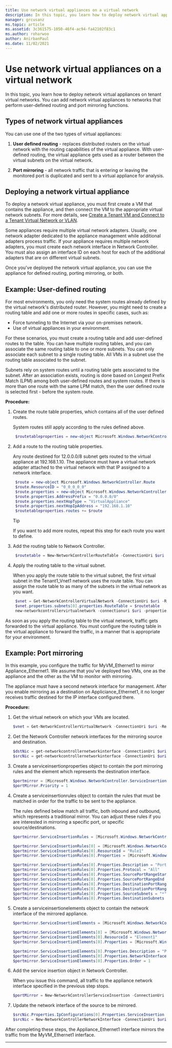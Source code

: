 ```yaml
---
title: Use network virtual appliances on a virtual network
description: In this topic, you learn how to deploy network virtual appliances on tenant virtual networks. You can add network virtual appliances to networks that perform user-defined routing and port mirroring functions.
manager: grcusanz
ms.topic: article
ms.assetid: 3c361575-1050-46f4-ac94-fa42102f83c1
ms.author: roharwoo
author: AnirbanPaul
ms.date: 11/02/2021
---
```

# Use network virtual appliances on a virtual network

In this topic, you learn how to deploy network virtual appliances on tenant virtual networks. You can add network virtual appliances to networks that perform user-defined routing and port mirroring functions.

## Types of network virtual appliances

You can use one of the two types of virtual appliances:

1. **User defined routing** - replaces distributed routers on the virtual network with the routing capabilities of the virtual appliance.  With user-defined routing, the virtual appliance gets used as a router between the virtual subnets on the virtual network.

2. **Port mirroring** - all network traffic that is entering or leaving the monitored port is duplicated and sent to a virtual appliance for analysis.


## Deploying a network virtual appliance

To deploy a network virtual appliance, you must first create a VM that contains the appliance, and then connect the VM to the appropriate virtual network subnets. For more details, see [Create a Tenant VM and Connect to a Tenant Virtual Network or VLAN](Create-a-Tenant-VM.md).

Some appliances require multiple virtual network adapters. Usually, one network adapter dedicated to the appliance management while additional adapters process traffic.  If your appliance requires multiple network adapters, you must create each network interface in Network Controller. You must also assign an interface ID on each host for each of the additional adapters that are on different virtual subnets.

Once you've deployed the network virtual appliance, you can use the appliance for defined routing, porting mirroring, or both.


## Example: User-defined routing

For most environments, you only need the system routes already defined by the virtual network's distributed router. However, you might need to create a routing table and add one or more routes in specific cases, such as:

- Force tunneling to the Internet via your on-premises network.
- Use of virtual appliances in your environment.

For these scenarios, you must create a routing table and add user-defined routes to the table. You can have multiple routing tables, and you can associate the same routing table to one or more subnets. You can only associate each subnet to a single routing table. All VMs in a subnet use the routing table associated to the subnet.

Subnets rely on system routes until a routing table gets associated to the subnet. After an association exists, routing is done based on Longest Prefix Match (LPM) among both user-defined routes and system routes. If there is more than one route with the same LPM match, then the user defined route is selected first - before the system route.

**Procedure:**

1. Create the route table properties, which contains all of the user defined routes.<p>System routes still apply according to the rules defined above.

   ```PowerShell
    $routetableproperties = new-object Microsoft.Windows.NetworkController.RouteTableProperties
   ```

2. Add a route to the routing table properties.<p>Any route destined for 12.0.0.0/8 subnet gets routed to the virtual appliance at 192.168.1.10. The appliance must have a virtual network adapter attached to the virtual network with that IP assigned to a network interface.

   ```PowerShell
    $route = new-object Microsoft.Windows.NetworkController.Route
    $route.ResourceID = "0_0_0_0_0"
    $route.properties = new-object Microsoft.Windows.NetworkController.RouteProperties
    $route.properties.AddressPrefix = "0.0.0.0/0"
    $route.properties.nextHopType = "VirtualAppliance"
    $route.properties.nextHopIpAddress = "192.168.1.10"
    $routetableproperties.routes += $route
   ```
   >[!TIP]
   >If you want to add more routes, repeat this step for each route you want to define.

3. Add the routing table to Network Controller.

   ```PowerShell
    $routetable = New-NetworkControllerRouteTable -ConnectionUri $uri -ResourceId "Route1" -Properties $routetableproperties
   ```

4. Apply the routing table to the virtual subnet.<p>When you apply the route table to the virtual subnet, the first virtual subnet in the Tenant1_Vnet1 network uses the route table. You can assign the route table to as many of the subnets in the virtual network as you want.

   ```PowerShell
    $vnet = Get-NetworkControllerVirtualNetwork -ConnectionUri $uri -ResourceId "Tenant1_VNet1"
    $vnet.properties.subnets[0].properties.RouteTable = $routetable
    new-networkcontrollervirtualnetwork -connectionuri $uri -properties $vnet.properties -resourceId $vnet.resourceid
   ```

As soon as you apply the routing table to the virtual network, traffic gets forwarded to the virtual appliance. You must configure the routing table in the virtual appliance to forward the traffic, in a manner that is appropriate for your environment.

## Example: Port mirroring

In this example, you configure the traffic for MyVM_Ethernet1 to mirror Appliance_Ethernet1.  We assume that you've deployed two VMs, one as the appliance and the other as the VM to monitor with mirroring.

The appliance must have a second network interface for management. After you enable mirroring as a destination on Appliciance_Ethernet1, it no longer receives traffic destined for the IP interface configured there.


**Procedure:**

1. Get the virtual network on which your VMs are located.

   ```PowerShell
   $vnet = Get-NetworkControllerVirtualNetwork -ConnectionUri $uri -ResourceId "Tenant1_VNet1"
   ```

2. Get the Network Controller network interfaces for the mirroring source and destination.

   ```PowerShell
   $dstNic = get-networkcontrollernetworkinterface -ConnectionUri $uri -ResourceId "Appliance_Ethernet1"
   $srcNic = get-networkcontrollernetworkinterface -ConnectionUri $uri -ResourceId "MyVM_Ethernet1"
   ```

3. Create a serviceinsertionproperties object to contain the port mirroring rules and the element which represents the destination interface.

   ```PowerShell
   $portmirror = [Microsoft.Windows.NetworkController.ServiceInsertionProperties]::new()
   $portMirror.Priority = 1
   ```

4. Create a serviceinsertionrules object to contain the rules that must be matched in order for the traffic to be sent to the appliance.<p>The rules defined below match all traffic, both inbound and outbound, which represents a traditional mirror.  You can adjust these rules if you are interested in mirroring a specific port, or specific source/destinations.

   ```PowerShell
   $portmirror.ServiceInsertionRules = [Microsoft.Windows.NetworkController.ServiceInsertionRule[]]::new(1)

   $portmirror.ServiceInsertionRules[0] = [Microsoft.Windows.NetworkController.ServiceInsertionRule]::new()
   $portmirror.ServiceInsertionRules[0].ResourceId = "Rule1"
   $portmirror.ServiceInsertionRules[0].Properties = [Microsoft.Windows.NetworkController.ServiceInsertionRuleProperties]::new()

   $portmirror.ServiceInsertionRules[0].Properties.Description = "Port Mirror Rule"
   $portmirror.ServiceInsertionRules[0].Properties.Protocol = "All"
   $portmirror.ServiceInsertionRules[0].Properties.SourcePortRangeStart = "0"
   $portmirror.ServiceInsertionRules[0].Properties.SourcePortRangeEnd = "65535"
   $portmirror.ServiceInsertionRules[0].Properties.DestinationPortRangeStart = "0"
   $portmirror.ServiceInsertionRules[0].Properties.DestinationPortRangeEnd = "65535"
   $portmirror.ServiceInsertionRules[0].Properties.SourceSubnets = "*"
   $portmirror.ServiceInsertionRules[0].Properties.DestinationSubnets = "*"
   ```

5. Create a serviceinsertionelements object to contain the network interface of the mirrored appliance.

   ```PowerShell
   $portmirror.ServiceInsertionElements = [Microsoft.Windows.NetworkController.ServiceInsertionElement[]]::new(1)

   $portmirror.ServiceInsertionElements[0] = [Microsoft.Windows.NetworkController.ServiceInsertionElement]::new()
   $portmirror.ServiceInsertionElements[0].ResourceId = "Element1"
   $portmirror.ServiceInsertionElements[0].Properties = [Microsoft.Windows.NetworkController.ServiceInsertionElementProperties]::new()

   $portmirror.ServiceInsertionElements[0].Properties.Description = "Port Mirror Element"
   $portmirror.ServiceInsertionElements[0].Properties.NetworkInterface = $dstNic
   $portmirror.ServiceInsertionElements[0].Properties.Order = 1
   ```

6. Add the service insertion object in Network Controller.<p>When you issue this command, all traffic to the appliance network interface specified in the previous step stops.

   ```PowerShell
   $portMirror = New-NetworkControllerServiceInsertion -ConnectionUri $uri -Properties $portmirror -ResourceId "MirrorAll"
   ```

7. Update the network interface of the source to be mirrored.

   ```PowerShell
   $srcNic.Properties.IpConfigurations[0].Properties.ServiceInsertion = $portMirror
   $srcNic = New-NetworkControllerNetworkInterface -ConnectionUri $uri  -Properties $srcNic.Properties -ResourceId $srcNic.ResourceId
   ```

After completing these steps, the Appliance_Ethernet1 interface mirrors the traffic from the MyVM_Ethernet1 interface.

---
